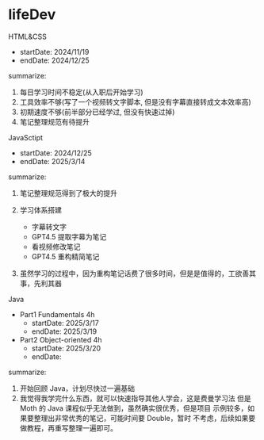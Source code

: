 # lifeDev

HTML&CSS

- startDate: 2024/11/19
- endDate: 2024/12/25

summarize:

1. 每日学习时间不稳定(从入职后开始学习)
2. 工具效率不够(写了一个视频转文字脚本, 但是没有字幕直接转成文本效率高)
3. 初期速度不够(前半部分已经学过, 但没有快速过掉)
4. 笔记整理规范有待提升

JavaSctipt

- startDate: 2024/12/25
- endDate: 2025/3/14

summarize:

1. 笔记整理规范得到了极大的提升
2. 学习体系搭建

   - 字幕转文字
   - GPT4.5 提取字幕为笔记
   - 看视频修改笔记
   - GPT4.5 重构精简笔记

3. 虽然学习的过程中，因为重构笔记话费了很多时间，但是是值得的，工欲善其事，先利其器

Java

- Part1 Fundamentals 4h
  - startDate: 2025/3/17
  - endDate: 2025/3/19
- Part2 Object-oriented 4h
  - startDate: 2025/3/20
  - endDate:

summarize:

1. 开始回顾 Java，计划尽快过一遍基础
2. 我觉得我学完什么东西，就可以快速指导其他人学会，这是费曼学习法
   但是 Moth 的 Java 课程似乎无法做到，虽然确实很优秀，但是项目
   示例较多，如果要整理出非常优秀的笔记，可能时间要 Double，暂时
   不考虑，后续如果要做教程，再重写整理一遍即可。
